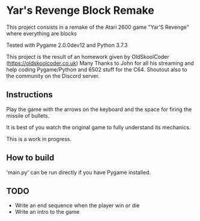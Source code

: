 # Yar's Revenge Block Remake

This project consists in a remake of the Atari 2600 game "Yar'S Revenge" where everything are blocks

Tested with Pygame 2.0.0dev12 and Python 3.7.3

This project is the result of an homework given by OldSkoolCoder (https://oldskoolcoder.co.uk)
Many Thanks to John for all his streaming and help coding Pygame/Python and 6502 stuff for the C64.
Shoutout also to the community on the Discord server.

## Instructions

Play the game with the arrows on the keyboard and the space for firing the missile of bullets.

It is best of you watch the original game to fully understand its mechanics.

This is a work in progress.

## How to build

'main.py' can be run directly if you have Pygame installed.

## TODO

- Write an end sequence when the player win or die
- Write an intro to the game